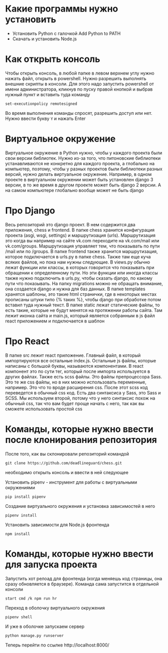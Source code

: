 # Какие программы нужно установить

- Установить Python с галочкой Add Python to PATH
- Скачать и установить Node.js

# Как открыть консоль
Чтобы открыть консоль, в любой папке в левом верхнем углу нужно нажать файл, открыть в powershell.
Нужно разрешить выполнять внешние скрипты в консоли. Для этого надо запустить powershell от имени
администратора, кликнув по пуску правой кнопкой и выбрав нужный пункт и вставить туда команду
```
set-executionpolicy remotesigned
```
Во время выполнения команды спросят, разрешить доступ или нет. Нужно ввести букву `Y` и нажать Enter

# Виртуальное окружение

Виртуальное окружение в Python нужно, чтобы у каждого проекта были свои версии библиотек.
Нужно из-за того, что питоновские библиотеки устанавливаются не конкретно для каждого проекта, а глобально
на компьютер, поэтому, чтобы у разных проектов были библиотеки разных версий, нужно делать виртуальное окружение. Например, в одном проекте в виртуальном окружении может быть установлен django 3 версии, в то же время в другом проекте может быть django 2 версии. А на самом компьютере глобально вообще может не быть django

# Про Django

Весь репозиторий это django проект. В нем содержится два приложения, chess и frontend.
В папке chess хранится конфигурация проекта (asgi, wsgi, settings) и маршрутизация (urls).
Маршрутизация это когда вы например на сайте vk.com переходите на vk.com/mail или vk.com/groups.
Маршрутизация управляет тем, что показывать по пути /mail или по /groups. В папке frontend также хранится
маршрутизация, которое подключается в urls.py в папке chess. Также там еще куча всяких файлов,
но пока нам нужны следующие. В views.py обычно лежат функции или классы, в которых говорится
что показывать при обращении к определенному пути. Но эти функции или иногда классы
также нужно подключить в urls.py, чтобы сказать django, по какому пути что показывать. На папку
migrations можно не обращать внимание, она создается django и нужна для баз данных. В папке
templates хранятся шаблоны, это такие html странички, где в некоторых местах прописаны
штуки типо {% таких %}, чтобы django при обработке потом вставил туда нужный текст. В папке
static лежат статические файлы, то есть такие, которые не будут менятся на протяжении работы сайта.
Там лежит иконка сайта и main.js, который является собранным в js файл react приложением и подключается
в шаблон

# Про React

В папке src лежит react приложение. Главный файл, в который импортируются все остальные index.js.
Остальные js файлы, которые написаны с большой буквы, называются компонентами. В react компонент
это по сути тег, который после импорта используется в других файлах. Также есть scss файлы.
Это файлы препроцессора Sass. Это те же css файлы, но в них можно использовать переменные, например.
Это что то вроде расширения css. После этот scss код переведется в обычный css код. Есть два
синтаксиса у Sass, это Sass и SCSS. Мы используем второй, потому что у него синтаксис похож на обычный
css, так что вам будет проще начать с него, так как вы сможете использовать простой css

# Команды, которые нужно ввести после клонирования репозитория

После того, как вы склонировали репозиторий командой
```
git clone https://github.com/deadlineguard/chess.git
```
необходимо открыть консоль и ввести в ней следующее


Установить pipenv - инструмент для работы с виртуальными окружениями
```
pip install pipenv
```
Создание виртуального окружения и установка зависимостей в него
```
pipenv install
```
Установить зависимости для Node.js фронтенда
```
npm install
```

# Команды, которые нужно ввести для запуска проекта

Запустить хот релоад для фронтенда (когда меняешь код страницы, она сразу обновляется в браузере).
Команда сама запустится в отдельной консоли
```
start cmd /k npm run hr
```
Переход в оболочку виртуального окружения
```
pipenv shell
```
И уже в оболочке запускаем сервер
```
python manage.py runserver
```
Теперь перейти по ссылке http://localhost:8000/

